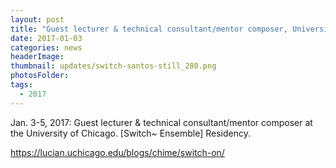 ```yaml
---
layout: post
title: "Guest lecturer & technical consultant/mentor composer, University of Chicago."
date: 2017-01-03
categories: news
headerImage:
thumbnail: updates/switch-santos-still_280.png
photosFolder:
tags:
  - 2017
---
```


Jan. 3-5, 2017: Guest lecturer & technical consultant/mentor composer at the University of Chicago. [Switch~ Ensemble] Residency.

https://lucian.uchicago.edu/blogs/chime/switch-on/
